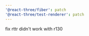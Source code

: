 ```yaml
---
'@react-three/fiber': patch
'@react-three/test-renderer': patch
---
```


fix rttr didn't work with r130
